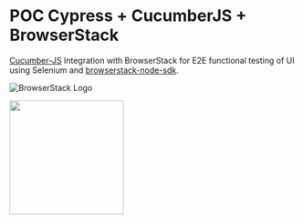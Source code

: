 # POC Cypress + CucumberJS + BrowserStack


[Cucumber-JS](https://github.com/cucumber/cucumber-js) Integration with BrowserStack for E2E functional testing of UI using Selenium and [browserstack-node-sdk](https://www.npmjs.com/package/browserstack-node-sdk).

![BrowserStack Logo](https://d98b8t1nnulk5.cloudfront.net/production/images/layout/logo-header.png?1469004780)

<img src = "https://media-exp1.licdn.com/dms/image/C5612AQHKVqQUMDeNJA/article-cover_image-shrink_600_2000/0/1568764160343?e=1675296000&v=beta&t=72fehWB4RAv66uV6sSFEoMfzeuK3D7pDUE0Hy4bJkHg" height = "200">
